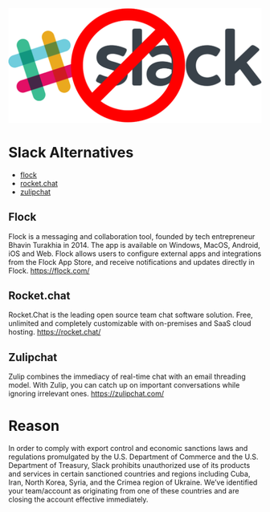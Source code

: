 ![GitHub Logo](/stopslack.png)

# Slack Alternatives

* [flock](#Flock)
* [rocket.chat](#Rocket.chat)
* [zulipchat](#Zulipchat)


## Flock
Flock is a messaging and collaboration tool, founded by tech entrepreneur Bhavin Turakhia in 2014. The app is available on Windows, MacOS, Android, iOS and Web. Flock allows users to configure external apps and integrations from the Flock App Store, and receive notifications and updates directly in Flock. 
https://flock.com/


## Rocket.chat

Rocket.Chat is the leading open source team chat software solution. Free, unlimited and completely customizable with on-premises and SaaS cloud hosting.
https://rocket.chat/


## Zulipchat

Zulip combines the immediacy of real-time chat with an email threading model. 
With Zulip, you can catch up on important conversations while ignoring irrelevant ones.
https://zulipchat.com/


# Reason

In order to comply with export control and economic sanctions laws and regulations promulgated by the U.S. Department of Commerce and the U.S. Department of Treasury, Slack prohibits unauthorized use of its products and services in certain sanctioned countries and regions including Cuba, Iran, North Korea, Syria, and the Crimea region of Ukraine. We’ve identified your team/account as originating from one of these countries and are closing the account effective immediately. 
